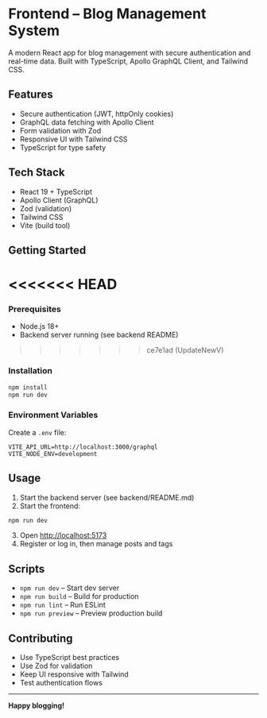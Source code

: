 # Frontend – Blog Management System

A modern React app for blog management with secure authentication and real-time data. Built with TypeScript, Apollo GraphQL Client, and Tailwind CSS.

## Features
- Secure authentication (JWT, httpOnly cookies)
- GraphQL data fetching with Apollo Client
- Form validation with Zod
- Responsive UI with Tailwind CSS
- TypeScript for type safety

## Tech Stack
- React 19 + TypeScript
- Apollo Client (GraphQL)
- Zod (validation)
- Tailwind CSS
- Vite (build tool)

## Getting Started
<<<<<<< HEAD
=======

### Prerequisites
- Node.js 18+ 
- Backend server running (see backend README)

>>>>>>> ce7e1ad (UpdateNewV)
### Installation
```bash
npm install
npm run dev
```

### Environment Variables
Create a `.env` file:
```env
VITE_API_URL=http://localhost:3000/graphql
VITE_NODE_ENV=development
```

## Usage
1. Start the backend server (see backend/README.md)
2. Start the frontend:
```bash
npm run dev
```
3. Open [http://localhost:5173](http://localhost:5173)
4. Register or log in, then manage posts and tags


## Scripts
- `npm run dev` – Start dev server
- `npm run build` – Build for production
- `npm run lint` – Run ESLint
- `npm run preview` – Preview production build

## Contributing
- Use TypeScript best practices
- Use Zod for validation
- Keep UI responsive with Tailwind
- Test authentication flows

---

**Happy blogging!**
